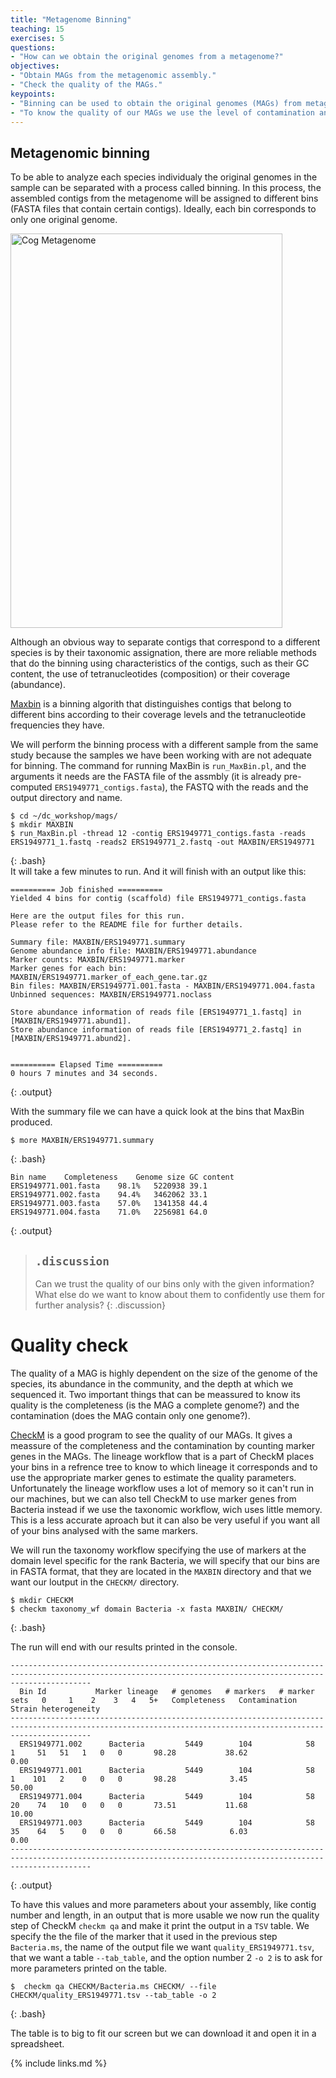 ```yaml
---
title: "Metagenome Binning"
teaching: 15
exercises: 5
questions:
- "How can we obtain the original genomes from a metagenome?"
objectives: 
- "Obtain MAGs from the metagenomic assembly."
- "Check the quality of the MAGs."  
keypoints:
- "Binning can be used to obtain the original genomes (MAGs) from metagenomes."
- "To know the quality of our MAGs we use the level of contamination and completeness."
---
```


## Metagenomic binning
To be able to analyze each species individualy the original genomes in the sample can be separated with a process called binning. 
In this process, the assembled contigs from the metagenome will be assigned to different bins (FASTA files that contain certain contigs). Ideally, each bin corresponds to only one original genome.

<a href="{{ page.root }}/fig/Binning(47).png">
  <img src="{{ page.root }}/fig/Binning(47).png" width="435" height="631" alt="Cog Metagenome" />
</a>

Although an obvious way to separate contigs that correspond to a different species is by their taxonomic assignation, there are more reliable methods that do the binning using characteristics of the contigs, such as their GC content, the use of tetranucleotides (composition) or their coverage (abundance).

[Maxbin](https://sourceforge.net/projects/maxbin/files/) is a binning algorith that distinguishes contigs that belong to different bins according to their coverage levels and the tetranucleotide frequencies they have.

We will perform the binning process with a different sample from the same study because the samples we have been working with are not adequate for binning. The command for running MaxBin is `run_MaxBin.pl`, and the arguments it needs are the FASTA file of the assmbly (it is already pre-computed `ERS1949771_contigs.fasta`), the FASTQ with the reads and the output directory and name. 
~~~
$ cd ~/dc_workshop/mags/
$ mkdir MAXBIN
$ run_MaxBin.pl -thread 12 -contig ERS1949771_contigs.fasta -reads ERS1949771_1.fastq -reads2 ERS1949771_2.fastq -out MAXBIN/ERS1949771
~~~
{: .bash}  
It will take a few minutes to run. And it will finish with an output like this:

~~~
========== Job finished ==========
Yielded 4 bins for contig (scaffold) file ERS1949771_contigs.fasta

Here are the output files for this run.
Please refer to the README file for further details.

Summary file: MAXBIN/ERS1949771.summary
Genome abundance info file: MAXBIN/ERS1949771.abundance
Marker counts: MAXBIN/ERS1949771.marker
Marker genes for each bin: MAXBIN/ERS1949771.marker_of_each_gene.tar.gz
Bin files: MAXBIN/ERS1949771.001.fasta - MAXBIN/ERS1949771.004.fasta
Unbinned sequences: MAXBIN/ERS1949771.noclass

Store abundance information of reads file [ERS1949771_1.fastq] in [MAXBIN/ERS1949771.abund1].
Store abundance information of reads file [ERS1949771_2.fastq] in [MAXBIN/ERS1949771.abund2].


========== Elapsed Time ==========
0 hours 7 minutes and 34 seconds.
~~~
{: .output}  

With the summary file we can have a quick look at the bins that MaxBin produced. 

~~~
$ more MAXBIN/ERS1949771.summary
~~~
{: .bash}  

~~~
Bin name	Completeness	Genome size	GC content
ERS1949771.001.fasta	98.1%	5220938	39.1
ERS1949771.002.fasta	94.4%	3462062	33.1
ERS1949771.003.fasta	57.0%	1341358	44.4
ERS1949771.004.fasta	71.0%	2256981	64.0
~~~
{: .output}  

> ## `.discussion`
>
>Can we trust the quality of our bins only with the given information? 
>What else do we want to know about them to confidently use them for further analysis?
{: .discussion}

# Quality check 

The quality of a MAG is highly dependent on the size of the genome of the species, its abundance in the community, and the depth at which we sequenced it.
Two important things that can be meassured to know its quality is the completeness (is the MAG a complete genome?) and the contamination (does the MAG contain only one genome?). 

[CheckM](https://github.com/Ecogenomics/CheckM) is a good program to see the quality of our MAGs. It gives a meassure of the completeness and the contamination by counting marker genes in the MAGs. The lineage workflow that is a part of CheckM places your bins in a refrence tree to know to which lineage it corresponds and to use the appropriate marker genes to estimate the quality parameters. Unfortunately the lineage workflow uses a lot of memory so it can't run in our machines, but we can also tell CheckM to use marker genes from Bacteria instead if we use the taxonomic workflow, wich uses little memory. This is a less accurate aproach but it can also be very useful if you want all of your bins analysed with the same markers. 

We will run the taxonomy workflow specifying the use of markers at the domain level specific for the rank Bacteria, we will specify that our bins are in FASTA format, that they are located in the `MAXBIN` directory and that we want our loutput in the `CHECKM/` directory. 
~~~
$ mkdir CHECKM
$ checkm taxonomy_wf domain Bacteria -x fasta MAXBIN/ CHECKM/
~~~
{: .bash} 

The run will end with our results printed in the console.
~~~
--------------------------------------------------------------------------------------------------------------------------------------------------------------
  Bin Id           Marker lineage   # genomes   # markers   # marker sets   0     1    2    3   4   5+   Completeness   Contamination   Strain heterogeneity  
--------------------------------------------------------------------------------------------------------------------------------------------------------------
  ERS1949771.002      Bacteria         5449        104            58        1     51   51   1   0   0       98.28           38.62               0.00          
  ERS1949771.001      Bacteria         5449        104            58        1    101   2    0   0   0       98.28            3.45              50.00          
  ERS1949771.004      Bacteria         5449        104            58        20    74   10   0   0   0       73.51           11.68              10.00          
  ERS1949771.003      Bacteria         5449        104            58        35    64   5    0   0   0       66.58            6.03               0.00          
--------------------------------------------------------------------------------------------------------------------------------------------------------------
~~~
{: .output} 

To have this values and more parameters about your assembly, like contig number and length, in an output that is more usable we now run the quality step of CheckM `checkm qa` and make it print the output in a `TSV` table. We specify the the file of the marker that it used in the previous step `Bacteria.ms`, the name of the output file we want `quality_ERS1949771.tsv`, that we want a table `--tab_table`, and the option number 2 `-o 2` is to ask for more parameters printed on the table. 
~~~
$  checkm qa CHECKM/Bacteria.ms CHECKM/ --file CHECKM/quality_ERS1949771.tsv --tab_table -o 2
~~~
{: .bash} 

The table is to big to fit our screen but we can download it and open it in a spreadsheet.

{% include links.md %}
